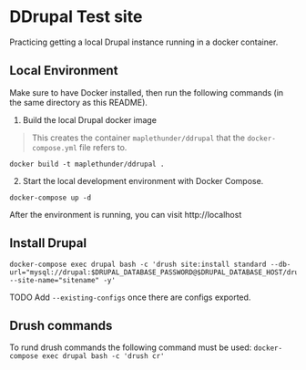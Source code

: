 # DDrupal Test site

Practicing getting a local Drupal instance running in a docker container.

## Local Environment

Make sure to have Docker installed, then run the following commands (in the same directory as this README).

1. Build the local Drupal docker image
> This creates the container `maplethunder/ddrupal` that the `docker-compose.yml` file refers to.
```
docker build -t maplethunder/ddrupal .
```
2. Start the local development environment with Docker Compose.
```
docker-compose up -d
```

After the environment is running, you can visit http://localhost

## Install Drupal

```
docker-compose exec drupal bash -c 'drush site:install standard --db-url="mysql://drupal:$DRUPAL_DATABASE_PASSWORD@$DRUPAL_DATABASE_HOST/drupal" --site-name="sitename" -y'
```

TODO Add `--existing-configs` once there are configs exported.

## Drush commands

To rund drush commands the following command must be used:
```docker-compose exec drupal bash -c 'drush cr'```
